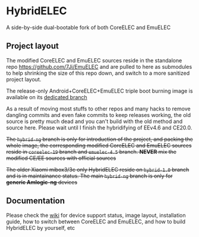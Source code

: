 # HybridELEC
A side-by-side dual-bootable fork of both CoreELEC and EmuELEC

## Project layout
The modified CoreELEC and EmuELEC sources reside in the standalone repo https://github.com/7Ji/EmuELEC and are pulled to here as submodules to help shrinking the size of this repo down, and switch to a more sanitized project layout.

The release-only Android+CoreELEC+EmuELEC triple boot burning image is available on its [dedicated branch](https://github.com/7Ji/HybridELEC/tree/android-burning)

As a result of moving most stuffs to other repos and many hacks to remove dangling commits and even fake commits to keep releases working, the old source is pretty much dead and you can't build with the old method and source here. Please wait until I finish the hybridifying of EEv4.6 and CE20.0.

~~The ``hybrid-ng`` branch is only for introduction of the project, and packing the whole image, the corresponding modified CoreELEC and EmuELEC sources reside in ``coreelec-19`` branch and ``emuelec-4.5`` branch. **NEVER** mix the modified CE/EE sources with official sources~~

~~The older Xiaomi mibox3/3c only HybridELEC reside on ``hybrid-1.0`` branch and is in maintainance status. The main ``hybrid-ng`` branch is only for **generic Amlogic-ng** devices~~

## Documentation
Please check the [wiki](https://github.com/7Ji/HybridELEC/wiki) for device support status, image layout, installation guide, how to switch between CoreELEC and EmuELEC, and how to build HybridELEC by yourself, etc
